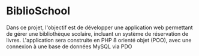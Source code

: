 # BiblioSchool
Dans ce projet, l'objectif est de développer une application web permettant de gérer une bibliothèque scolaire, incluant un système de réservation de livres. L'application sera construite en PHP 8 orienté objet (POO), avec une connexion à une base de données MySQL via PDO
